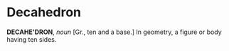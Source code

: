 # Decahedron

**DECAHE'DRON**, _noun_ \[Gr., ten and a base.\] In geometry, a figure or body having ten sides.